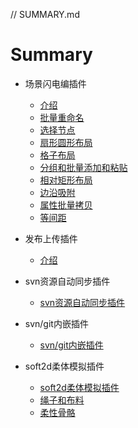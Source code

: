 // SUMMARY.md

# Summary
* 场景闪电编插件
    * [介绍](./场景闪电编/README.md)
    * [批量重命名](./场景闪电编/批量重命名/批量重命名.md)
    * [选择节点](./场景闪电编/选择节点[快捷键]/选择节点[快捷键].md)
    * [扇形圆形布局](./场景闪电编/扇形圆形布局/扇形圆形布局.md)
    * [格子布局](./场景闪电编/格子布局/格子布局.md)
    * [分组和批量添加和粘贴](./场景闪电编/批量添加和粘贴/批量添加和粘贴.md)
    * [相对矩形布局](./场景闪电编/相对矩形布局/相对矩形布局.md)
    * [边沿吸附](./场景闪电编/边沿吸附/边沿吸附.md)
    * [属性批量拷贝](./场景闪电编/属性批量拷贝/属性批量拷贝.md)
    * [等间距](./场景闪电编/等间距/等间距.md)

* 发布上传插件
    * [介绍](./发布上传插件/README.md)

* svn资源自动同步插件
    * [svn资源自动同步插件](./svn资源同步/README.md)

* svn/git内嵌插件
    * [svn/git内嵌插件](./svn_git内嵌插件/README.md)

* soft2d柔体模拟插件
    * [soft2d柔体模拟插件](./soft2d柔体模拟/README.md)
    * [绳子和布料](./soft2d柔体模拟/绳子和布料/绳子和布料.md)
    * [柔性骨骼](./soft2d柔体模拟/柔性骨骼/柔性骨骼.md)